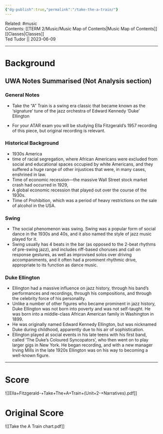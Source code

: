```yaml
---
{"dg-publish":true,"permalink":"/take-the-a-train/"}
---
```


Related: #music  
Contents: [[TERM 2/Music/Music Map of Contents\|Music Map of Contents]]  
[[Classes\|Classes]]  
Ted Tudor || 2023-06-09
***
# Background

## UWA Notes Summarised (Not Analysis section)

### General Notes

- Take the “A” Train is a swing era classic that became known as the ‘signature’ tune of the jazz orchestra of Edward Kennedy ‘Duke’ Ellington

- For your ATAR exam you will be studying Ella Fitzgerald’s 1957 recording of this piece, but original recording is relevant. 

### Historical Background

- 1930s America
- time of racial segregation, where African Americans were excluded from social and educational spaces occupied by white Americans, and they suffered a huge range of other injustices that were, in many cases, enshrined in law. 
- Time of economic recession—the massive Wall Street stock market crash had occurred in 1929, 
- A global economic recession that played out over the course of the 1930s. 
- Time of Prohibition, which was a period of heavy restrictions on the sale of alcohol in the USA.

### Swing

- The social phenomenon was swing. Swing was a popular form of social dance in the 1930s and 40s, and it also named the style of jazz music played for it.
- Swing usually has 4 beats in the bar (as opposed to the 2-beat rhythms of pre-swing jazz), and includes riff-based choruses and call on response gestures, as well as improvised solos over driving accompaniments, and it often had a prominent rhythmic drive, appropriate to its function as dance music.

### Duke Ellington

- Ellington had a massive influence on jazz history, through his band’s performances and recordings, through his compositions, and through the celebrity force of his personality. 
- Unlike a number of other figures who became prominent in jazz history, Duke Ellington was not born into poverty and was not self-taught. He was born into a middle-class African American family in Washington in 1899. 
- He was originally named Edward Kennedy Ellington, but was nicknamed Duke during childhood, apparently due to his air of sophistication.
- Ellington played at social events in his late teens with his first band, called ‘The Duke’s Coloured Syncopators’, who then went on to play larger gigs in New York. He began recording, and with a new manager Irving Mills in the late 1920s Ellington was on his way to becoming a well-known figure.


---
# Score
![[Ella+Fitzgerald-+Take+The+A+Train+(Unit+2-+Narratives).pdf]]
# Original Score

![[Take the A Train chart.pdf]]

